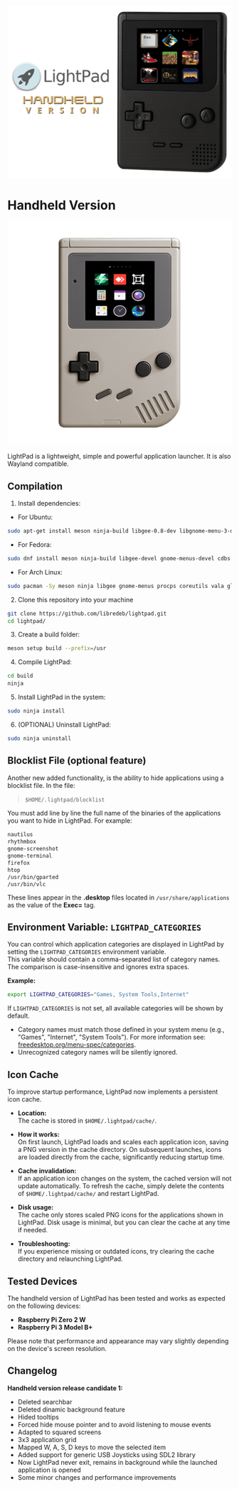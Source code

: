 ![LightPad](logo.png)
# Handheld Version

![handheld running LightPad](handheld.png)

LightPad is a lightweight, simple and powerful application launcher. It is also Wayland compatible.

## Compilation

  1. Install dependencies:
  * For Ubuntu:
  ```sh
  sudo apt-get install meson ninja-build libgee-0.8-dev libgnome-menu-3-dev cdbs procps coreutils valac libvala-*-dev libglib2.0-dev libgtk-3-dev libsdl2-dev python3 python3-wheel python3-setuptools gnome-menus
  ```
  * For Fedora:
  ```sh
  sudo dnf install meson ninja-build libgee-devel gnome-menus-devel cdbs procps coreutils vala libvala-devel glib-devel gtk3-devel sdl2-compat-devel python3 python3-wheel python3-setuptools gnome-menus
  ```
  * For Arch Linux:
  ```sh
  sudo pacman -Sy meson ninja libgee gnome-menus procps coreutils vala glib2 gdk-pixbuf2 gtk3 sdl2-compat python python-wheel python-setuptools
  ```
  2. Clone this repository into your machine
  ```sh
  git clone https://github.com/libredeb/lightpad.git
  cd lightpad/
  ```
  3. Create a build folder:
  ```sh
  meson setup build --prefix=/usr
  ```
  4. Compile LightPad:
  ```sh
  cd build
  ninja
  ```
  5. Install LightPad in the system:
  ```sh
  sudo ninja install
  ```
  6. (OPTIONAL) Uninstall LightPad:
  ```sh
  sudo ninja uninstall
  ```

## Blocklist File (optional feature)

Another new added functionality, is the ability to hide applications using a blocklist file. In the file:
> `$HOME/.lightpad/blocklist`

You must add line by line the full name of the binaries of the applications you want to hide in LightPad. For example:
```
nautilus
rhythmbox
gnome-screenshot
gnome-terminal
firefox
htop
/usr/bin/gparted
/usr/bin/vlc
```

These lines appear in the **.desktop** files located in `/usr/share/applications` as the value of the **Exec=** tag.

## Environment Variable: `LIGHTPAD_CATEGORIES`

You can control which application categories are displayed in LightPad by setting the `LIGHTPAD_CATEGORIES` environment variable.  
This variable should contain a comma-separated list of category names. The comparison is case-insensitive and ignores extra spaces.

**Example:**
```sh
export LIGHTPAD_CATEGORIES="Games, System Tools,Internet"
```

If `LIGHTPAD_CATEGORIES` is not set, all available categories will be shown by default.

- Category names must match those defined in your system menu (e.g., "Games", "Internet", "System Tools"). For more information see: [freedesktop.org/menu-spec/categories](https://specifications.freedesktop.org/menu-spec/latest/category-registry.html).
- Unrecognized category names will be silently ignored.

## Icon Cache

To improve startup performance, LightPad now implements a persistent icon cache.

- **Location:**  
  The cache is stored in `$HOME/.lightpad/cache/`.

- **How it works:**  
  On first launch, LightPad loads and scales each application icon, saving a PNG version in the cache directory. On subsequent launches, icons are loaded directly from the cache, significantly reducing startup time.

- **Cache invalidation:**  
  If an application icon changes on the system, the cached version will not update automatically. To refresh the cache, simply delete the contents of `$HOME/.lightpad/cache/` and restart LightPad.

- **Disk usage:**  
  The cache only stores scaled PNG icons for the applications shown in LightPad. Disk usage is minimal, but you can clear the cache at any time if needed.

- **Troubleshooting:**  
  If you experience missing or outdated icons, try clearing the cache directory and relaunching LightPad.


## Tested Devices

The handheld version of LightPad has been tested and works as expected on the following devices:

- **Raspberry Pi Zero 2 W**
- **Raspberry Pi 3 Model B+**

Please note that performance and appearance may vary slightly depending on the device's screen resolution.

## Changelog

**Handheld version release candidate 1:**
* Deleted searchbar
* Deleted dinamic background feature
* Hided tooltips
* Forced hide mouse pointer and to avoid listening to mouse events
* Adapted to squared screens
* 3x3 application grid
* Mapped W, A, S, D keys to move the selected item
* Added support for generic USB Joysticks using SDL2 library
* Now LightPad never exit, remains in background while the launched application is opened
* Some minor changes and performance improvements
